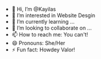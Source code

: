 - 👋 Hi, I’m @Kayilas
- 👀 I’m interested in Website Desgin
- 🌱 I’m currently learning ...
- 💞️ I’m looking to collaborate on ...
- 📫 How to reach me: You can't!
- 😄 Pronouns: She/Her
- ⚡ Fun fact: Howdey Valor!

<!---
Kayilas/Kayilas is a ✨ special ✨ repository because its `README.md` (this file) appears on your GitHub profile.
You can click the Preview link to take a look at your changes.
--->

